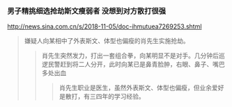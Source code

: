 ### 男子精挑细选抢劫斯文瘦弱者 没想到对方散打很强
http://news.sina.com.cn/s/2018-11-05/doc-ihmutuea7269253.shtml
>嫌疑人向某相中了外表斯文、体型也偏瘦的肖先生实施抢劫。
>>肖先生突然发力，打出一套组合拳，向某明显不是对手。几分钟后巡逻民警赶到将二人分开，此时向某已是鼻青脸肿，右眼、鼻子、嘴巴多处出血
>>>肖先生职业是医生，虽然外表斯文、体型也偏瘦，但业余爱好是散打，有三四年的学习经验。